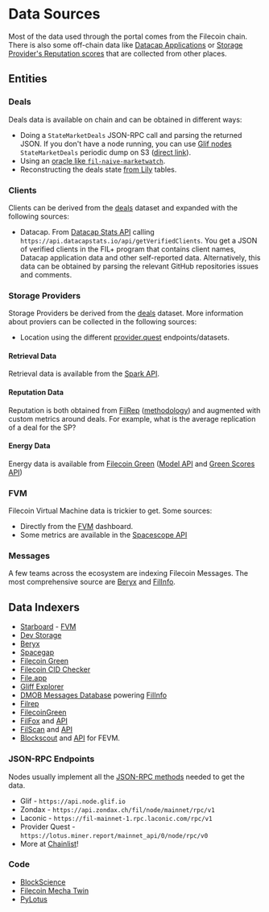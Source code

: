 # Data Sources

Most of the data used through the portal comes from the Filecoin chain. There is also some off-chain data like [Datacap Applications](https://docs.filecoin.io/basics/how-storage-works/filecoin-plus) or [Storage Provider's Reputation scores](https://filecoin.io/blog/posts/reputation-systems-in-filecoin/) that are collected from other places.

## Entities

### Deals

Deals data is available on chain and can be obtained in different ways:

- Doing a `StateMarketDeals` JSON-RPC call and parsing the returned JSON. If you don't have a node running, you can use [Glif nodes](https://lotus.filecoin.io/lotus/developers/glif-nodes/) `StateMarketDeals` periodic dump on S3 ([direct link](https://marketdeals.s3.amazonaws.com/StateMarketDeals.json.zst)).
- Using an [oracle like `fil-naive-marketwatch`](https://github.com/ribasushi/fil-naive-marketwatch).
- Reconstructing the deals state [from Lily](https://lilium.sh/) tables.

### Clients

Clients can be derived from the [deals](#deals) dataset and expanded with the following sources:

- Datacap. From [Datacap Stats API](https://datacapstats.io/) calling `https://api.datacapstats.io/api/getVerifiedClients`. You get a JSON of verified clients in the FIL+ program that contains client names, Datacap application data and other self-reported data. Alternatively, this data can be obtained by parsing the relevant GitHub repositories issues and comments.

### Storage Providers

Storage Providers be derived from the [deals](#deals) dataset. More information about proviers can be collected in the following sources:

- Location using the different [provider.quest](https://provider.quest/) endpoints/datasets.

#### Retrieval Data

Retrieval data is available from the [Spark API](https://spark-api.super.site/).

#### Reputation Data

Reputation is both obtained from [FilRep](https://filrep.io/) ([methodology](https://filrep.io/methodology)) and augmented with custom metrics around deals. For example, what is the average replication of a deal for the SP?

#### Energy Data

Energy data is available from [Filecoin Green](https://filecoin.energy/) ([Model API](https://api.filecoin.energy/docs) and [Green Scores API](https://sp-outputs-api.vercel.app/api-docs/))

### FVM

Filecoin Virtual Machine data is trickier to get. Some sources:

- Directly from the [FVM](https://fvm.starboard.ventures/) dashboard.
- Some metrics are available in the [Spacescope API](https://docs.spacescope.io/version_history#v240-on-march-16-2023)

### Messages

A few teams across the ecosystem are indexing Filecoin Messages. The most comprehensive source are [Beryx](https://beryx.zondax.ch/) and [FilInfo](https://filinfo.io/docs).

## Data Indexers

- [Starboard](https://dashboard.starboard.ventures/dashboard) - [FVM](https://fvm.starboard.ventures/)
- [Dev Storage](https://dev.storage/)
- [Beryx](https://beryx.zondax.ch/)
- [Spacegap](https://spacegap.github.io)
- [Filecoin Green](https://filecoin.energy/)
- [Filecoin CID Checker](https://filecoin.tools/)
- [File.app](https://file.app/)
- [Gliff Explorer](https://explorer.glif.io/)
- [DMOB Messages Database](https://digitalmob.ro/) powering [FilInfo](https://filinfo.io/docs)
- [Filrep](https://filrep.io/)
- [FilecoinGreen](https://filecoin.energy/)
- [FilFox](https://filfox.info) and [API](https://filfox.info/api)
- [FilScan](https://filscan.io) and [API](https://api-v2.filscan.io/api)
- [Blockscout](https://filecoin.blockscout.com/) and [API](https://filecoin.blockscout.com/api-docs) for FEVM.

### JSON-RPC Endpoints

Nodes usually implement all the [JSON-RPC methods](https://github.com/filecoin-project/lotus/blob/master/documentation/en/api-v0-methods.md) needed to get the data.

- Glif - `https://api.node.glif.io`
- Zondax - `https://api.zondax.ch/fil/node/mainnet/rpc/v1`
- Laconic - `https://fil-mainnet-1.rpc.laconic.com/rpc/v1`
- Provider Quest - `https://lotus.miner.report/mainnet_api/0/node/rpc/v0`
- More at [Chainlist](https://chainlist.org/chain/314)!

### Code

- [BlockScience](https://github.com/BlockScience)
- [Filecoin Mecha Twin](https://github.com/protocol/filecoin-mecha-twin)
- [PyLotus](https://github.com/FilForge/pylotus-rpc/)

